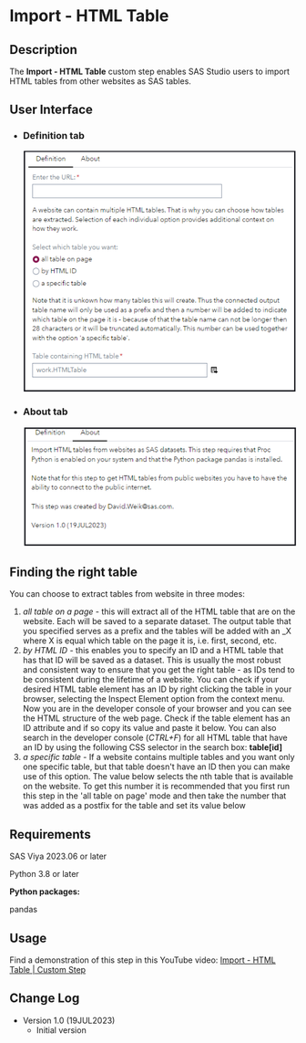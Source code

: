 # Import - HTML Table

## Description

The **Import - HTML Table** custom step enables SAS Studio users to import HTML tables from other websites as SAS tables.

## User Interface

* ### Definition tab ###

   ![](img/Import-HTML-Table-Definition.png)

* ### About tab ###

   ![](img/Import-HTML-Table-About.png)

## Finding the right table

You can choose to extract tables from website in three modes:

1. *all table on a page* - this will extract all of the HTML table that are on the website. Each will be saved to a separate dataset. The output table that you specified serves as a prefix and the tables will be added with an _X where X is equal which table on the page it is, i.e. first, second, etc.
2. *by HTML ID* - this enables you to specify an ID and a HTML table that has that ID will be saved as a dataset. This is usually the most robust and consistent way to ensure that you get the right table - as IDs tend to be consistent during the lifetime of a website. You can check if your desired HTML table element has an ID by right clicking the table in your browser, selecting the Inspect Element option from the context menu. Now you are in the developer console of your browser and you can see the HTML structure of the web page. Check if the table element has an ID attribute and if so copy its value and paste it below. You can also search in the developer console (*CTRL+F*) for all HTML table that have an ID by using the following CSS selector in the search box: **table[id]**
3. *a specific table* - If a website contains multiple tables and you want only one specific table, but that table doesn't have an ID then you can make use of this option. The value below selects the nth table that is available on the website. To get this number it is recommended that you first run this step in the 'all table on page' mode and then take the number that was added as a postfix for the table and set its value below

## Requirements

SAS Viya 2023.06 or later

Python 3.8 or later

**Python packages:**

pandas

## Usage

Find a demonstration of this step in this YouTube video: [Import - HTML Table | Custom Step](https://youtu.be/Q6TMItBNxqA)

## Change Log

* Version 1.0 (19JUL2023)
    * Initial version
